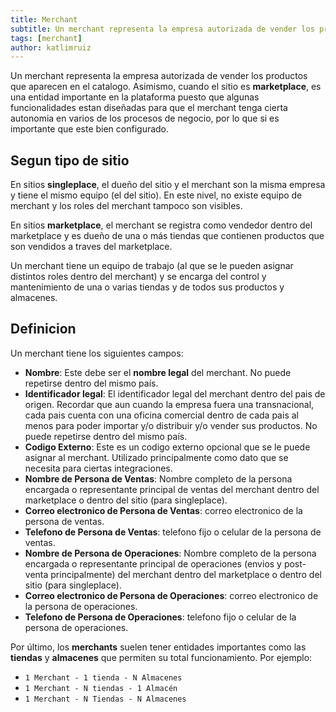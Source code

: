 ```yaml
---
title: Merchant
subtitle: Un merchant representa la empresa autorizada de vender los productos que aparecen en el catalogo.
tags: [merchant]
author: katlimruiz
---
```


Un merchant representa la empresa autorizada de vender los productos que aparecen en el catalogo. Asimismo, cuando el sitio es **marketplace**, es una entidad importante en la plataforma puesto que algunas funcionalidades estan diseñadas para que el merchant tenga cierta autonomia en varios de los procesos de negocio, por lo que si es importante que este bien configurado.

## Segun tipo de sitio
En sitios **singleplace**, el dueño del sitio y el merchant son la misma empresa y tiene el mismo equipo (el del sitio). En este nivel, no existe equipo de merchant y los roles del merchant tampoco son visibles.

En sitios **marketplace**, el merchant se registra como vendedor dentro del marketplace y es dueño de una o más tiendas que contienen productos que son vendidos a traves del marketplace.

Un merchant tiene un equipo de trabajo (al que se le pueden asignar distintos roles dentro del merchant) y se encarga del control y mantenimiento de una o varias tiendas y de todos sus productos y almacenes.

## Definicion
Un merchant tiene los siguientes campos:
- **Nombre**: Este debe ser el **nombre legal** del merchant. No puede repetirse dentro del mismo país.
- **Identificador legal**: El identificador legal del merchant dentro del pais de origen. Recordar que aun cuando la empresa fuera una transnacional, cada pais cuenta con una oficina comercial dentro de cada pais al menos para poder importar y/o distribuir y/o vender sus productos. No puede repetirse dentro del mismo país.
- **Codigo Externo**: Este es un codigo externo opcional que se le puede asignar al merchant. Utilizado principalmente como dato que se necesita para ciertas integraciones.
- **Nombre de Persona de Ventas**: Nombre completo de la persona encargada o representante principal de ventas del merchant dentro del marketplace o dentro del sitio (para singleplace).
- **Correo electronico de Persona de Ventas**: correo electronico de la persona de ventas.
- **Telefono de Persona de Ventas**: telefono fijo o celular de la persona de ventas.
- **Nombre de Persona de Operaciones**: Nombre completo de la persona encargada o representante principal de operaciones (envios y post-venta principalmente) del merchant dentro del marketplace o dentro del sitio (para singleplace).
- **Correo electronico de Persona de Operaciones**: correo electronico de la persona de operaciones.
- **Telefono de Persona de Operaciones**: telefono fijo o celular de la persona de operaciones.

Por último, los **merchants** suelen tener entidades importantes como las **tiendas** y **almacenes** que permiten su total funcionamiento. Por ejemplo:

- `1 Merchant - 1 tienda - N Almacenes`
- `1 Merchant - N tiendas - 1 Almacén`
- `1 Merchant - N Tiendas - N Almacenes`

